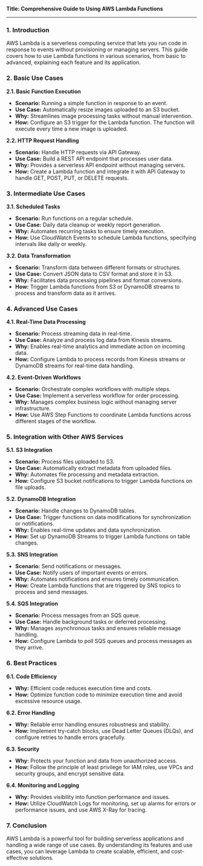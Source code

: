 

**Title: Comprehensive Guide to Using AWS Lambda Functions**

---

### **1. Introduction**

AWS Lambda is a serverless computing service that lets you run code in response to events without provisioning or managing servers. This guide covers how to use Lambda functions in various scenarios, from basic to advanced, explaining each feature and its application.

### **2. Basic Use Cases**

**2.1. Basic Function Execution**
- **Scenario:** Running a simple function in response to an event.
- **Use Case:** Automatically resize images uploaded to an S3 bucket.
- **Why:** Streamlines image processing tasks without manual intervention.
- **How:** Configure an S3 trigger for the Lambda function. The function will execute every time a new image is uploaded.

**2.2. HTTP Request Handling**
- **Scenario:** Handle HTTP requests via API Gateway.
- **Use Case:** Build a REST API endpoint that processes user data.
- **Why:** Provides a serverless API endpoint without managing servers.
- **How:** Create a Lambda function and integrate it with API Gateway to handle GET, POST, PUT, or DELETE requests.

### **3. Intermediate Use Cases**

**3.1. Scheduled Tasks**
- **Scenario:** Run functions on a regular schedule.
- **Use Case:** Daily data cleanup or weekly report generation.
- **Why:** Automates recurring tasks to ensure timely execution.
- **How:** Use CloudWatch Events to schedule Lambda functions, specifying intervals like daily or weekly.

**3.2. Data Transformation**
- **Scenario:** Transform data between different formats or structures.
- **Use Case:** Convert JSON data to CSV format and store it in S3.
- **Why:** Facilitates data processing pipelines and format conversions.
- **How:** Trigger Lambda functions from S3 or DynamoDB streams to process and transform data as it arrives.

### **4. Advanced Use Cases**

**4.1. Real-Time Data Processing**
- **Scenario:** Process streaming data in real-time.
- **Use Case:** Analyze and process log data from Kinesis streams.
- **Why:** Enables real-time analytics and immediate action on incoming data.
- **How:** Configure Lambda to process records from Kinesis streams or DynamoDB streams for real-time data handling.

**4.2. Event-Driven Workflows**
- **Scenario:** Orchestrate complex workflows with multiple steps.
- **Use Case:** Implement a serverless workflow for order processing.
- **Why:** Manages complex business logic without managing server infrastructure.
- **How:** Use AWS Step Functions to coordinate Lambda functions across different stages of the workflow.

### **5. Integration with Other AWS Services**

**5.1. S3 Integration**
- **Scenario:** Process files uploaded to S3.
- **Use Case:** Automatically extract metadata from uploaded files.
- **Why:** Automates file processing and metadata extraction.
- **How:** Configure S3 bucket notifications to trigger Lambda functions on file uploads.

**5.2. DynamoDB Integration**
- **Scenario:** Handle changes to DynamoDB tables.
- **Use Case:** Trigger functions on data modifications for synchronization or notifications.
- **Why:** Enables real-time updates and data synchronization.
- **How:** Set up DynamoDB Streams to trigger Lambda functions on table changes.

**5.3. SNS Integration**
- **Scenario:** Send notifications or messages.
- **Use Case:** Notify users of important events or errors.
- **Why:** Automates notifications and ensures timely communication.
- **How:** Create Lambda functions that are triggered by SNS topics to process and send messages.

**5.4. SQS Integration**
- **Scenario:** Process messages from an SQS queue.
- **Use Case:** Handle background tasks or deferred processing.
- **Why:** Manages asynchronous tasks and ensures reliable message handling.
- **How:** Configure Lambda to poll SQS queues and process messages as they arrive.

### **6. Best Practices**

**6.1. Code Efficiency**
- **Why:** Efficient code reduces execution time and costs.
- **How:** Optimize function code to minimize execution time and avoid excessive resource usage.

**6.2. Error Handling**
- **Why:** Reliable error handling ensures robustness and stability.
- **How:** Implement try-catch blocks, use Dead Letter Queues (DLQs), and configure retries to handle errors gracefully.

**6.3. Security**
- **Why:** Protects your function and data from unauthorized access.
- **How:** Follow the principle of least privilege for IAM roles, use VPCs and security groups, and encrypt sensitive data.

**6.4. Monitoring and Logging**
- **Why:** Provides visibility into function performance and issues.
- **How:** Utilize CloudWatch Logs for monitoring, set up alarms for errors or performance issues, and use AWS X-Ray for tracing.

### **7. Conclusion**

AWS Lambda is a powerful tool for building serverless applications and handling a wide range of use cases. By understanding its features and use cases, you can leverage Lambda to create scalable, efficient, and cost-effective solutions.


